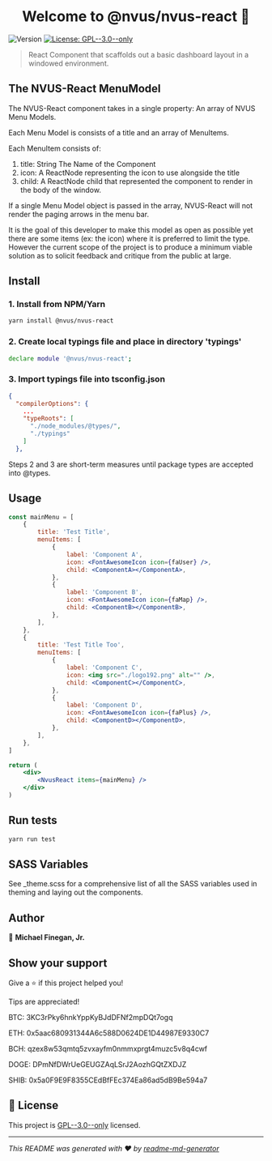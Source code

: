<h1 align="center">Welcome to @nvus/nvus-react 👋</h1>
<p>
  <img alt="Version" src="https://img.shields.io/badge/version- 0.2.1-blue.svg?cacheSeconds=2592000" />
  <a href="https://www.gnu.org/licenses/gpl-3.0.txt" target="_blank">
    <img alt="License: GPL--3.0--only" src="https://img.shields.io/badge/License-GPL--3.0--only-yellow.svg" />
  </a>
</p>

> React Component that scaffolds out a basic dashboard layout in a windowed environment.

## The NVUS-React MenuModel

The NVUS-React component takes in a single property: An array of NVUS Menu Models.

Each Menu Model is consists of a title and an array of MenuItems.

Each MenuItem consists of:

1. title: String The Name of the Component
2. icon: A ReactNode representing the icon to use alongside the title
3. child: A ReactNode child that represented the component to render in the body of the window.

If a single Menu Model object is passed in the array, NVUS-React will not render the paging arrows in the menu bar.

It is the goal of this developer to make this model as open as possible yet there are some items (ex: the icon) where it is preferred to limit the type. However
the current scope of the project is to produce a minimum viable solution as to solicit feedback and critique from the public at large.

## Install

### 1. Install from NPM/Yarn
```sh
yarn install @nvus/nvus-react
```

### 2. Create local typings file and place in directory 'typings'
```sh
declare module '@nvus/nvus-react';
```

### 3. Import typings file into tsconfig.json
```json
{
  "compilerOptions": {
    ...
    "typeRoots": [
      "./node_modules/@types/",
      "./typings"
    ]
  },
```

Steps 2 and 3 are short-term measures until package types are accepted into @types. 


## Usage

```jsx
const mainMenu = [
    {
        title: 'Test Title',
        menuItems: [
            {
                label: 'Component A',
                icon: <FontAwesomeIcon icon={faUser} />,
                child: <ComponentA></ComponentA>,
            },
            {
                label: 'Component B',
                icon: <FontAwesomeIcon icon={faMap} />,
                child: <ComponentB></ComponentB>,
            },
        ],
    },
    {
        title: 'Test Title Too',
        menuItems: [
            {
                label: 'Component C',
                icon: <img src="./logo192.png" alt="" />,
                child: <ComponentC></ComponentC>,
            },
            {
                label: 'Component D',
                icon: <FontAwesomeIcon icon={faPlus} />,
                child: <ComponentD></ComponentD>,
            },
        ],
    },
]

return (
    <div>
        <NvusReact items={mainMenu} />
    </div>
)
```

## Run tests

```sh
yarn run test
```

## SASS Variables

See _theme.scss for a comprehensive list of all the SASS variables used in theming and laying out the components.

## Author

👤 **Michael Finegan, Jr.**

## Show your support

Give a ⭐️ if this project helped you!

Tips are appreciated!

BTC: 3KC3rPky6hnkYppKyBJdDFNf2mpDQt7ogq

ETH: 0x5aac680931344A6c588D0624DE1D44987E9330C7

BCH: qzex8w53qmtq5zvxayfm0nmmxprgt4muzc5v8q4cwf

DOGE: DPmNfDWrUeGEUGZAqLSrJ2AozhGQtZXDJZ

SHIB: 0x5a0F9E9F8355CEdBfFEc374Ea86ad5dB9Be594a7

## 📝 License

This project is [GPL--3.0--only](https://www.gnu.org/licenses/gpl-3.0.txt) licensed.

---

_This README was generated with ❤️ by [readme-md-generator](https://github.com/kefranabg/readme-md-generator)_
